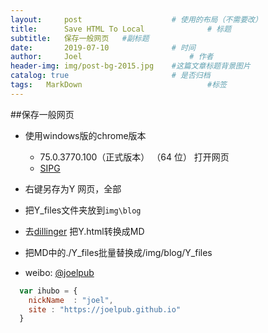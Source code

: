 ```yaml
---
layout:     post   				    # 使用的布局（不需要改）
title:      Save HTML To Local 				# 标题 
subtitle:   保存一般网页   #副标题
date:       2019-07-10 				# 时间
author:     Joel 						# 作者
header-img: img/post-bg-2015.jpg 	#这篇文章标题背景图片
catalog: true 						# 是否归档
tags:	MarkDown							#标签
---
```


##保存一般网页

* 使用windows版的chrome版本
    *  75.0.3770.100（正式版本） （64 位） 打开网页
    *  [SIPG](https://www.shobserver.com/toutiao/html/115104.html?group_id=6621114274582364680&app=) 
* 右键另存为Y 网页，全部
* 把Y_files文件夹放到`img\blog`
* 去[dillinger](https://dillinger.io/) 把Y.html转换成MD
* 把MD中的./Y_files批量替换成/img/blog/Y_files


* weibo: [@joelpub](http://weibo.com/joelpub)
```javascript
  var ihubo = {
    nickName  : "joel",
    site : "https://joelpub.github.io"
  }
```
